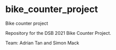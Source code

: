 # bike_counter_project
Bike counter project

Repository for the DSB 2021 Bike Counter Project. 

Team: Adrian Tan and Simon Mack

